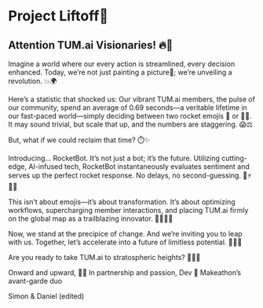 # Project Liftoff🚀

## Attention TUM.ai Visionaries! 🔥🚨

Imagine a world where our every action is streamlined, every decision enhanced. Today, we’re not just painting a picture🎨; we’re unveiling a revolution. 💥🌍

Here’s a statistic that shocked us: Our vibrant TUM.ai members, the pulse of our community, spend an average of 0.69 seconds—a veritable lifetime in our fast-paced world—simply deciding between two rocket emojis 🚀 or 🚫🚀. It may sound trivial, but scale that up, and the numbers are staggering. 😱⚖️

But, what if we could reclaim that time? ⏱️✨

Introducing... RocketBot. It’s not just a bot; it’s the future. Utilizing cutting-edge, AI-infused tech, RocketBot instantaneously evaluates sentiment and serves up the perfect rocket response. No delays, no second-guessing. 🤖⚡🚀💯

This isn’t about emojis—it’s about transformation. It’s about optimizing workflows, supercharging member interactions, and placing TUM.ai firmly on the global map as a trailblazing innovator. 🚀🔥💼💡

Now, we stand at the precipice of change. And we’re inviting you to leap with us. Together, let’s accelerate into a future of limitless potential. 🚀🌟💫

Are you ready to take TUM.ai to stratospheric heights? 🚀🌌🌠

Onward and upward, 🚀🔝
In partnership and passion,
Dev 👐 Makeathon’s avant-garde duo

Simon & Daniel (edited)
